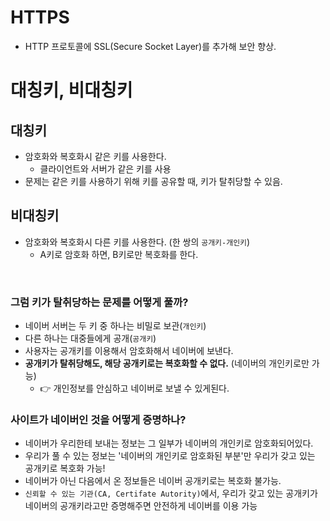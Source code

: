 # HTTPS 

- HTTP 프로토콜에 SSL(Secure Socket Layer)를 추가해 보안 향상.

# 대칭키, 비대칭키

## 대칭키 

- 암호화와 복호화시 같은 키를 사용한다. 
  - 클라이언트와 서버가 같은 키를 사용
- 문제는 같은 키를 사용하기 위해 키를 공유할 때, 키가 탈취당할 수 있음.

## 비대칭키

- 암호화와 복호화시 다른 키를 사용한다. (한 쌍의 `공개키-개인키`)
  - A키로 암호화 하면, B키로만 복호화를 한다.

<br>

### 그럼 키가 탈취당하는 문제를 어떻게 풀까?

- 네이버 서버는 두 키 중 하나는 비밀로 보관(`개인키`)
- 다른 하나는 대중들에게 공개(`공개키`) 
- 사용자는 공개키를 이용해서 암호화해서 네이버에 보낸다. 
- **공개키가 탈취당해도, 해당 공개키로는 복호화할 수 없다.** (네이버의 개인키로만 가능)
  - 👉 개인정보를 안심하고 네이버로 보낼 수 있게된다.

### 사이트가 네이버인 것을 어떻게 증명하나?

- 네이버가 우리한테 보내는 정보는 그 일부가 네이버의 개인키로 암호화되어있다.
- 우리가 풀 수 있는 정보는 '네이버의 개인키로 암호화된 부분'만 우리가 갖고 있는 공개키로 복호화 가능!
- 네이버가 아닌 다음에서 온 정보들은 네이버 공개키로는 복호화 불가능. 
- `신뢰할 수 있는 기관(CA, Certifate Autority)`에서, 우리가 갖고 있는 공개키가 네이버의 공개키라고만 증명해주면 안전하게 네이버를 이용 가능

